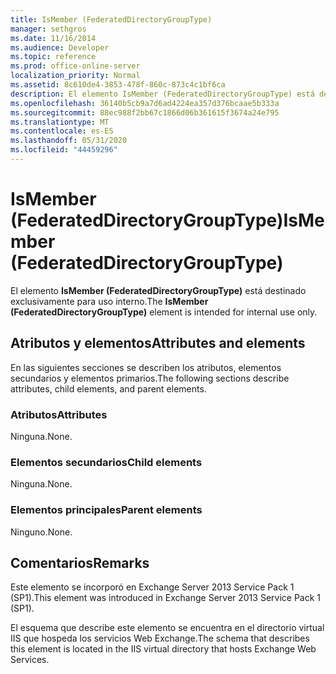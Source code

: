 ```yaml
---
title: IsMember (FederatedDirectoryGroupType)
manager: sethgros
ms.date: 11/16/2014
ms.audience: Developer
ms.topic: reference
ms.prod: office-online-server
localization_priority: Normal
ms.assetid: 8c610de4-3853-478f-860c-873c4c1bf6ca
description: El elemento IsMember (FederatedDirectoryGroupType) está destinado exclusivamente para uso interno.
ms.openlocfilehash: 36140b5cb9a7d6ad4224ea357d376bcaae5b333a
ms.sourcegitcommit: 88ec988f2bb67c1866d06b361615f3674a24e795
ms.translationtype: MT
ms.contentlocale: es-ES
ms.lasthandoff: 05/31/2020
ms.locfileid: "44459296"
---
```

# <a name="ismember-federateddirectorygrouptype"></a><span data-ttu-id="b5abe-103">IsMember (FederatedDirectoryGroupType)</span><span class="sxs-lookup"><span data-stu-id="b5abe-103">IsMember (FederatedDirectoryGroupType)</span></span>

<span data-ttu-id="b5abe-104">El elemento **IsMember (FederatedDirectoryGroupType)** está destinado exclusivamente para uso interno.</span><span class="sxs-lookup"><span data-stu-id="b5abe-104">The **IsMember (FederatedDirectoryGroupType)** element is intended for internal use only.</span></span> 

## <a name="attributes-and-elements"></a><span data-ttu-id="b5abe-105">Atributos y elementos</span><span class="sxs-lookup"><span data-stu-id="b5abe-105">Attributes and elements</span></span>

<span data-ttu-id="b5abe-106">En las siguientes secciones se describen los atributos, elementos secundarios y elementos primarios.</span><span class="sxs-lookup"><span data-stu-id="b5abe-106">The following sections describe attributes, child elements, and parent elements.</span></span>
  
### <a name="attributes"></a><span data-ttu-id="b5abe-107">Atributos</span><span class="sxs-lookup"><span data-stu-id="b5abe-107">Attributes</span></span>

<span data-ttu-id="b5abe-108">Ninguna.</span><span class="sxs-lookup"><span data-stu-id="b5abe-108">None.</span></span>
  
### <a name="child-elements"></a><span data-ttu-id="b5abe-109">Elementos secundarios</span><span class="sxs-lookup"><span data-stu-id="b5abe-109">Child elements</span></span>

<span data-ttu-id="b5abe-110">Ninguna.</span><span class="sxs-lookup"><span data-stu-id="b5abe-110">None.</span></span>
  
### <a name="parent-elements"></a><span data-ttu-id="b5abe-111">Elementos principales</span><span class="sxs-lookup"><span data-stu-id="b5abe-111">Parent elements</span></span>

<span data-ttu-id="b5abe-112">Ninguno.</span><span class="sxs-lookup"><span data-stu-id="b5abe-112">None.</span></span>
  
## <a name="remarks"></a><span data-ttu-id="b5abe-113">Comentarios</span><span class="sxs-lookup"><span data-stu-id="b5abe-113">Remarks</span></span>

<span data-ttu-id="b5abe-114">Este elemento se incorporó en Exchange Server 2013 Service Pack 1 (SP1).</span><span class="sxs-lookup"><span data-stu-id="b5abe-114">This element was introduced in Exchange Server 2013 Service Pack 1 (SP1).</span></span>
  
<span data-ttu-id="b5abe-115">El esquema que describe este elemento se encuentra en el directorio virtual IIS que hospeda los servicios Web Exchange.</span><span class="sxs-lookup"><span data-stu-id="b5abe-115">The schema that describes this element is located in the IIS virtual directory that hosts Exchange Web Services.</span></span>
  

